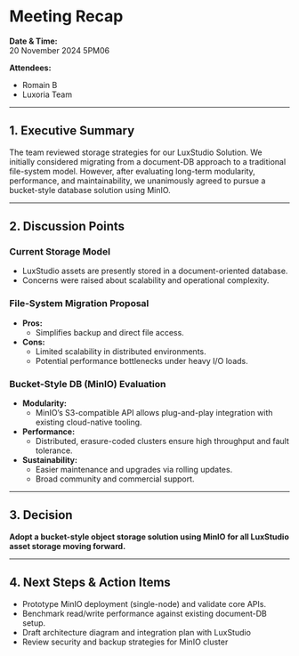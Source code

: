 # Meeting Recap

**Date & Time:**  
20 November 2024 5PM06

**Attendees:**  
- Romain B  
- Luxoria Team

---

## 1. Executive Summary
The team reviewed storage strategies for our LuxStudio Solution. We initially considered migrating from a document-DB approach to a traditional file-system model. However, after evaluating long-term modularity, performance, and maintainability, we unanimously agreed to pursue a bucket-style database solution using MinIO.

---

## 2. Discussion Points

### Current Storage Model
- LuxStudio assets are presently stored in a document-oriented database.  
- Concerns were raised about scalability and operational complexity.

### File-System Migration Proposal
- **Pros:**  
  - Simplifies backup and direct file access.  
- **Cons:**  
  - Limited scalability in distributed environments.  
  - Potential performance bottlenecks under heavy I/O loads.

### Bucket-Style DB (MinIO) Evaluation
- **Modularity:**  
  - MinIO’s S3-compatible API allows plug-and-play integration with existing cloud-native tooling.  
- **Performance:**  
  - Distributed, erasure-coded clusters ensure high throughput and fault tolerance.  
- **Sustainability:**  
  - Easier maintenance and upgrades via rolling updates.  
  - Broad community and commercial support.

---

## 3. Decision
**Adopt a bucket-style object storage solution using MinIO for all LuxStudio asset storage moving forward.**

---

## 4. Next Steps & Action Items

- Prototype MinIO deployment (single-node) and validate core APIs. 
- Benchmark read/write performance against existing document-DB setup. 
- Draft architecture diagram and integration plan with LuxStudio
- Review security and backup strategies for MinIO cluster                                                   
